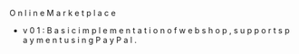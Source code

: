 ﻿O n l i n e   M a r k e t p l a c e  
 -   v 0 1 :   B a s i c   i m p l e m e n t a t i o n   o f   w e b s h o p ,   s u p p o r t s   p a y m e n t   u s i n g   P a y P a l . 